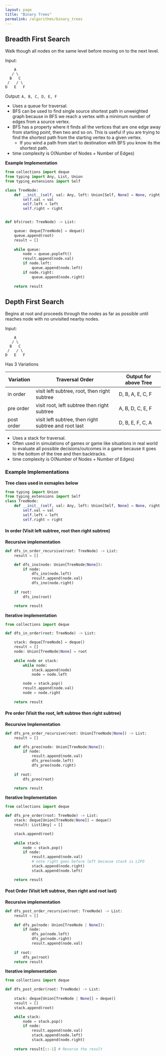```yaml
---
layout: page
title: "Binary Trees"
permalink: /algorithms/binary_trees
---
```


## Breadth First Search

Walk though all nodes on the same level before moving on to the next level.

Input:

        A
       / \
      B   C
     /   / \
    D   E   F

Output: `A, B, C, D, E, F`

* Uses a queue for traversal.
* BFS can be used to find single source shortest path in unweighted graph because in BFS we reach a vertex with a minimum number of edges from a source vertex.
* BFS has a property where it finds all the vertices that are one edge away from starting point, then two and so on.  This is useful if you are trying to find the shortest path from the starting vertex to a given vertex.
  * If you wind a path from start to destination with BFS you know its the shortest path.
* time complexity is O(Number of Nodes + Number of Edges)

**Example Implementation**

```python
from collections import deque
from typing import Any, List, Union
from typing_extensions import Self

class TreeNode:
    def __init__(self, val: Any, left: Union[Self, None] = None, right: Union[Self, None] = None):
        self.val = val
        self.left = left
        self.right = right


def bfs(root: TreeNode) -> List:

    queue: deque[TreeNode] = deque()
    queue.append(root)
    result = []
    
    while queue:
        node = queue.popleft()
        result.append(node.val)
        if node.left:
            queue.append(node.left)
        if node.right:
            queue.append(node.right)
    
    return result
```

## Depth First Search

Begins at root and proceeds through the nodes as far as possible until reaches node with no unvisited nearby nodes.

Input:

        A
       / \
      B   C
     /   / \
    D   E   F

Has 3 Variations

| Variation | Traversal Order | Output for above Tree |
| --------- | --------------- | --------------------- |
| in order | visit left subtree, root, then right subtree | D, B, A, E, C, F |
| pre order | visit root, left subtree then right subtree | A, B, D, C, E, F |
| post order | visit left subtree, then right subtree and root last | D, B, E, F, C, A |

* Uses a stack for traversal.
* Often used in simulations of games or game like situations in real world to evaluate all possible decisions/outcomes in a game because it goes to the bottom of the tree and then backtracks.
* time complexity is O(Number of Nodes + Number of Edges)

### Example Implementations

**Tree class used in exmaples below**

```python
from typing import Union
from typing_extensions import Self
class TreeNode:
    def __init__(self, val: Any, left: Union[Self, None] = None, right: Union[Self, None] = None):
        self.val = val
        self.left = left
        self.right = right
```

#### In order (Visit left subtree, root then right subtree)

**Recursive implementation**

```python
def dfs_in_order_recursive(root: TreeNode) -> List:
    result = []

    def dfs_ino(node: Union[TreeNode|None]):
        if node:
            dfs_ino(node.left)
            result.append(node.val)
            dfs_ino(node.right)
    
    if root:
        dfs_ino(root)

    return result
```

**Iterative implementation**

```python
from collections import deque

def dfs_in_order(root: TreeNode) -> List:

    stack: deque[TreeNode] = deque()
    result = []
    node: Union[TreeNode|None] = root
    
    while node or stack:
        while node:
            stack.append(node)
            node = node.left

        node = stack.pop()
        result.append(node.val)
        node = node.right
    
    return result
```

#### Pre order (Visit the root, left subtree then right subtree)

**Recursive Implementation**

```python
def dfs_pre_order_recursive(root: Union[TreeNode|None]) -> List:
    result = []

    def dfs_preo(node: Union[TreeNode|None]):
        if node:
            result.append(node.val)
            dfs_preo(node.left)
            dfs_preo(node.right)
    
    if root:
        dfs_preo(root)

    return result
```

**Iterative Implementation**

```python
from collections import deque

def dfs_pre_order(root: TreeNode) -> List:
    stack: deque[Union[TreeNode|None]] = deque()
    result: List[Any] = []

    stack.append(root)
    
    while stack:
        node = stack.pop()
        if node:
            result.append(node.val)
            # note right goes before left because stack is LIFO
            stack.append(node.right)
            stack.append(node.left)

    return result
```

#### Post Order (Visit left subtree, then right and root last)

**Recursive implementation**

```python
def dfs_post_order_recursive(root: TreeNode) -> List:
    result = []
    
    def dfs_po(node: Union[TreeNode | None]):
        if node:
            dfs_po(node.left)
            dfs_po(node.right)
            result.append(node.val)
            
    if root:
        dfs_po(root)
    return result
```

**Iterative implementation**

```python
from collections import deque

def dfs_post_order(root: TreeNode) -> List:
    
    stack: deque[Union[TreeNode | None]] = deque()
    result = []
    stack.append(root)

    while stack:
        node = stack.pop()
        if node:
            result.append(node.val)
            stack.append(node.left)
            stack.append(node.right)
    
    return result[::-1] # Reverse the result
```